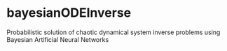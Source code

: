 # bayesianODEInverse
Probabilistic solution of chaotic dynamical system inverse problems using Bayesian Artificial Neural Networks
